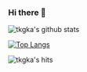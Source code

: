 ### Hi there 👋

![tkgka's github stats](https://github-readme-stats.vercel.app/api?username=tkgka&show_icons=true)

[![Top Langs](https://github-readme-stats.vercel.app/api/top-langs/?username=tkgka&hide=shell&layout=compact)](https://github.com/tkgka)

![tkgka's hits](
https://hits.seeyoufarm.com/api/count/incr/badge.svg?url=https%3A%2F%2Fgithub.com%2Ftkgka&count_bg=%2379C83D&title_bg=%23555555&icon=&icon_color=%23E7E7E7&title=hits&edge_flat=false)

